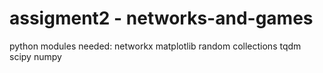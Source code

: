 # assigment2 - networks-and-games


python modules needed: networkx matplotlib random collections tqdm scipy numpy
